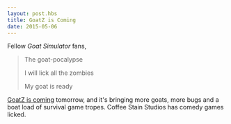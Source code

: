 ```yaml
---
layout: post.hbs
title: GoatZ is Coming
date: 2015-05-06
---
```


Fellow _Goat Simulator_ fans,

> The goat-pocalypse
>
> I will lick all the zombies
>
> My goat is ready

[GoatZ is coming](http://www.polygon.com/2015/5/5/8552111/goatz-because-why-not) tomorrow, and it's bringing more goats, more bugs and a boat load of survival game tropes. Coffee Stain Studios has comedy games licked.

